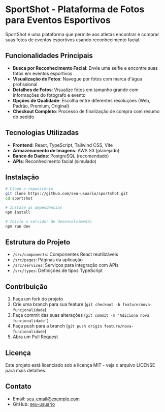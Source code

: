 # SportShot - Plataforma de Fotos para Eventos Esportivos

SportShot é uma plataforma que permite aos atletas encontrar e comprar suas fotos de eventos esportivos usando reconhecimento facial.

## Funcionalidades Principais

- **Busca por Reconhecimento Facial**: Envie uma selfie e encontre suas fotos em eventos esportivos
- **Visualização de Fotos**: Navegue por fotos com marca d'água profissional
- **Detalhes de Fotos**: Visualize fotos em tamanho grande com informações do fotógrafo e evento
- **Opções de Qualidade**: Escolha entre diferentes resoluções (Web, Padrão, Premium, Original)
- **Checkout Completo**: Processo de finalização de compra com resumo do pedido

## Tecnologias Utilizadas

- **Frontend**: React, TypeScript, Tailwind CSS, Vite
- **Armazenamento de Imagens**: AWS S3 (planejado)
- **Banco de Dados**: PostgreSQL (recomendado)
- **APIs**: Reconhecimento facial (simulado)

## Instalação

```bash
# Clone o repositório
git clone https://github.com/seu-usuario/sportshot.git
cd sportshot

# Instale as dependências
npm install

# Inicie o servidor de desenvolvimento
npm run dev
```

## Estrutura do Projeto

- `/src/components`: Componentes React reutilizáveis
- `/src/pages`: Páginas da aplicação
- `/src/services`: Serviços para integração com APIs
- `/src/types`: Definições de tipos TypeScript

## Contribuição

1. Faça um fork do projeto
2. Crie uma branch para sua feature (`git checkout -b feature/nova-funcionalidade`)
3. Faça commit das suas alterações (`git commit -m 'Adiciona nova funcionalidade'`)
4. Faça push para a branch (`git push origin feature/nova-funcionalidade`)
5. Abra um Pull Request

## Licença

Este projeto está licenciado sob a licença MIT - veja o arquivo LICENSE para mais detalhes.

## Contato

- Email: seu-email@exemplo.com
- GitHub: [seu-usuario](https://github.com/seu-usuario)
